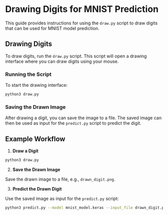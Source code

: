 # Drawing Digits for MNIST Prediction

This guide provides instructions for using the `draw.py` script to draw digits that can be used for MNIST model prediction.

## Drawing Digits

To draw digits, run the `draw.py` script. This script will open a drawing interface where you can draw digits using your mouse.

### Running the Script

To start the drawing interface:

```sh
python3 draw.py
```

### Saving the Drawn Image

After drawing a digit, you can save the image to a file. The saved image can then be used as input for the `predict.py` script to predict the digit.

## Example Workflow

1. **Draw a Digit**

```sh
python3 draw.py
```

2. **Save the Drawn Image**

Save the drawn image to a file, e.g., `drawn_digit.png`.

3. **Predict the Drawn Digit**

Use the saved image as input for the `predict.py` script:

```sh
python3 predict.py --model mnist_model.keras --input_file drawn_digit.png
```